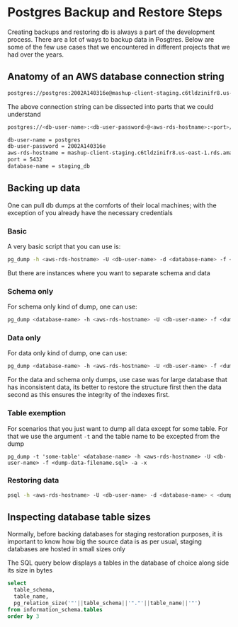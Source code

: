# Postgres Backup and Restore Steps

Creating backups and restoring db is always a part of the development process.
There are a lot of ways to backup data in Posgtres. Below are some of the few use cases that we encountered
in different projects that we had over the years.

## Anatomy of an AWS database connection string
```bash
postgres://postgres:2002A140316e@mashup-client-staging.c6tldzinifr8.us-east-1.rds.amazonaws.com:5432/staging_db
```
The above connection string can be dissected into parts that we could understand

```bash
postgres://<db-user-name>:<db-user-password>@<aws-rds-hostname>:<port>/<database-name>

db-user-name = postgres
db-user-password = 2002A140316e
aws-rds-hostname = mashup-client-staging.c6tldzinifr8.us-east-1.rds.amazonaws.com
port = 5432
database-name = staging_db
```


## Backing up data
One can pull db dumps at the comforts of their local machines; with the exception of you already have the
necessary credentials


### Basic
A very basic script that you can use is:
```bash
pg_dump -h <aws-rds-hostname> -U <db-user-name> -d <database-name> -f <dump-filename.sql>
```

But there are instances where you want to separate schema and data

### Schema only
For schema only kind of dump, one can use:
```bash
pg_dump <database-name> -h <aws-rds-hostname> -U <db-user-name> -f <dump-schema-filename.sql> -s -x
```

### Data only
For data only kind of dump, one can use:
```bash
pg_dump <database-name> -h <aws-rds-hostname> -U <db-user-name> -f <dump-schema-filename.sql> -a -x
```
For the data and schema only dumps, use case was for large database that has inconsistent data, its better
to restore the structure first then the data second as this ensures the integrity of the indexes first.


### Table exemption
For scenarios that you just want to dump all data except for some table.
For that we use the argument `-t` and the table name to be excepted from the dump
```
pg_dump -t 'some-table' <database-name> -h <aws-rds-hostname> -U <db-user-name> -f <dump-data-filename.sql> -a -x
```

### Restoring data
```bash
psql -h <aws-rds-hostname> -U <db-user-name> -d <database-name> < <dump-filename.sql>
```

## Inspecting database table sizes
Normally, before backing databases for staging restoration purposes, it is important to know how big the source data is
as per usual, staging databases are hosted in small sizes only

The SQL query below displays a tables in the database of choice along side its size in bytes
```sql
select
  table_schema,
  table_name,
  pg_relation_size('"'||table_schema||'"."'||table_name||'"')
from information_schema.tables
order by 3
```
